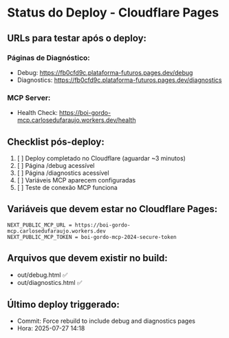 # Status do Deploy - Cloudflare Pages

## URLs para testar após o deploy:

### Páginas de Diagnóstico:
- Debug: https://fb0cfd9c.plataforma-futuros.pages.dev/debug
- Diagnostics: https://fb0cfd9c.plataforma-futuros.pages.dev/diagnostics

### MCP Server:
- Health Check: https://boi-gordo-mcp.carlosedufaraujo.workers.dev/health

## Checklist pós-deploy:

1. [ ] Deploy completado no Cloudflare (aguardar ~3 minutos)
2. [ ] Página /debug acessível
3. [ ] Página /diagnostics acessível
4. [ ] Variáveis MCP aparecem configuradas
5. [ ] Teste de conexão MCP funciona

## Variáveis que devem estar no Cloudflare Pages:

```
NEXT_PUBLIC_MCP_URL = https://boi-gordo-mcp.carlosedufaraujo.workers.dev
NEXT_PUBLIC_MCP_TOKEN = boi-gordo-mcp-2024-secure-token
```

## Arquivos que devem existir no build:
- out/debug.html ✅
- out/diagnostics.html ✅

## Último deploy triggerado:
- Commit: Force rebuild to include debug and diagnostics pages
- Hora: 2025-07-27 14:18